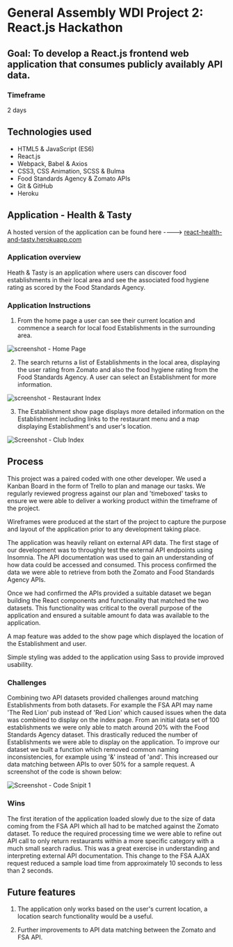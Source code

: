 # General Assembly WDI Project 2: React.js Hackathon

## Goal: To develop a React.js frontend web application that consumes publicly availably API data.
### Timeframe
2 days

## Technologies used

* HTML5 & JavaScript (ES6)
* React.js
* Webpack, Babel & Axios
* CSS3, CSS Animation, SCSS & Bulma
* Food Standards Agency & Zomato APIs
* Git & GitHub
* Heroku

## Application - Health & Tasty

A hosted version of the application can be found here ----> [react-health-and-tasty.herokuapp.com](https:/react-health-and-tasty.herokuapp.com)

### Application overview
Heath & Tasty is an application where users can discover food establishments in their local area and see the associated food hygiene rating as scored by the Food Standards Agency.

### Application Instructions
1. From the home page a user can see their current location and commence a search for local food Establishments in the surrounding area.

![screenshot - Home Page](https://user-images.githubusercontent.com/39096986/54819408-b01b6680-4c93-11e9-808c-555b32a18e17.png)

2. The search returns a list of Establishments in the local area, displaying the user rating from Zomato and also the food hygiene rating from the Food Standards Agency. A user can select an Establishment for more information.

![screenshot - Restaurant Index](https://user-images.githubusercontent.com/39096986/54819529-13a59400-4c94-11e9-93fa-2d2ca12bbabd.png)

3. The Establishment show page displays more detailed information on the Establishment including links to the restaurant menu and a map displaying Establishment's and user's location.

![Screenshot - Club Index](https://user-images.githubusercontent.com/39096986/54692484-02864700-4b1d-11e9-8435-dbe8b779a8d4.png)

## Process

This project was a paired coded with one other developer. We used a Kanban Board in the form of Trello to plan and manage our tasks. We regularly reviewed progress against our plan and 'timeboxed' tasks to ensure we were able to deliver a working product within the timeframe of the project.

Wireframes were produced at the start of the project to capture the purpose and layout of the application prior to any development taking place.

The application was heavily reliant on external API data. The first stage of our development was to throughly test the external API endpoints using Insomnia. The API documentation was used to gain an understanding of how data could be accessed and consumed. This process confirmed the data we were able to retrieve from both the Zomato and Food Standards Agency APIs.

Once we had confirmed the APIs provided a suitable dataset we began building the React components and functionality that matched the two datasets. This functionality was critical to the overall purpose of the application and ensured a suitable amount fo data was available to the application.

A map feature was added to the show page which displayed the location of the Establishment and user.

Simple styling was added to the application using Sass to provide improved usability.

### Challenges
Combining two API datasets provided challenges around matching Establishments from both datasets. For example the FSA API may name 'The Red Lion' pub instead of 'Red Lion' which caused issues when the data was combined to display on the index page. From an initial data set of 100 establishments we were only able to match around 20% with the Food Standards Agency dataset. This drastically reduced the number of Establishments we were able to display on the application. To improve our dataset we built a function which removed common naming inconsistencies, for example using '&' instead of 'and'. This increased our data matching between APIs to over 50% for a sample request. A screenshot of the code is shown below:

![Screenshot - Code Snipit 1](https://user-images.githubusercontent.com/39096986/54820834-5ec1a600-4c98-11e9-9563-ab6386d6be46.png)


### Wins

The first iteration of the application loaded slowly due to the size of data coming from the FSA API which all had to be matched against the Zomato dataset. To reduce the required processing time we were able to refine out API call to only return restaurants within a more specific category with a much small search radius. This was a great exercise in understanding and interpreting external API documentation. This change to the FSA AJAX request reduced a sample load time from approximately 10 seconds to less than 2 seconds.

## Future features
1. The application only works based on the user's current location, a location search functionality would be a useful.

2. Further improvements to API data matching between the Zomato and FSA API.
